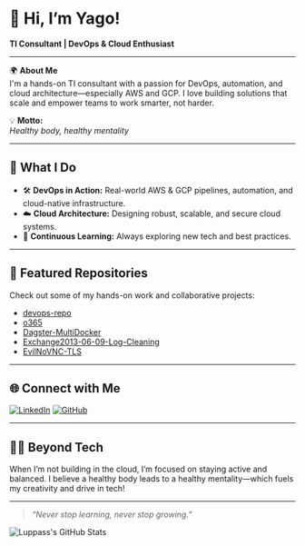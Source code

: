 # 👋 Hi, I’m Yago!

**TI Consultant | DevOps & Cloud Enthusiast**

---

🌍 **About Me**  
I'm a hands-on TI consultant with a passion for DevOps, automation, and cloud architecture—especially AWS and GCP. I love building solutions that scale and empower teams to work smarter, not harder.

💡 **Motto:**  
_Healthy body, healthy mentality_

---

## 🚀 What I Do

- 🛠️ **DevOps in Action:** Real-world AWS & GCP pipelines, automation, and cloud-native infrastructure.
- ☁️ **Cloud Architecture:** Designing robust, scalable, and secure cloud systems.
- 🔄 **Continuous Learning:** Always exploring new tech and best practices.

---

## 📂 Featured Repositories

Check out some of my hands-on work and collaborative projects:

- [devops-repo](https://github.com/Luppass/devops-repo)  
- [o365](https://github.com/Luppass/o365)  
- [Dagster-MultiDocker](https://github.com/Luppass/Dagster-MultiDocker)  
- [Exchange2013-06-09-Log-Cleaning](https://github.com/Luppass/Exchange2013-06-09-Log-Cleaning)  
- [EvilNoVNC-TLS](https://github.com/Luppass/EvilNoVNC-TLS)  

---

## 🌐 Connect with Me

[![LinkedIn](https://img.shields.io/badge/LinkedIn-blue?logo=linkedin)](https://www.linkedin.com/in/yagoiglesias/)
[![GitHub](https://img.shields.io/badge/GitHub-222?logo=github&logoColor=white)](https://github.com/Luppass)

---

## 🏃‍♂️ Beyond Tech

When I’m not building in the cloud, I’m focused on staying active and balanced. I believe a healthy body leads to a healthy mentality—which fuels my creativity and drive in tech!

---

> _“Never stop learning, never stop growing.”_

![Luppass's GitHub Stats](https://github-readme-stats.vercel.app/api?username=Luppass&show_icons=true&theme=radical)
